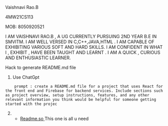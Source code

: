 
Vaishnavi Rao.B

4MW21CS113

MOB: 8050920521


I AM VAISHNAVI RAO.B , A UG CURRENTLY PURSUING 2ND YEAR B.E IN SMVITM. I AM WELL VERSED IN C,C++,JAVA,HTML . I AM CAPABLE OF EXHIBITING VARIOUS SOFT AND HARD SKILLS. I AM CONFIDENT IN WHAT I , EXHIBIT , HAVE BEEN TAUGHT AND LEARNT . I AM A QUICK , CURIOUS AND ENTHUSIASTIC LEARNER.


Hack to generate README.md file 
1) Use ChatGpt 
```
    prompt : create a README.md file for a project that uses React for the front end and Firebase for backend services. Include sections such as project overview, setup instructions, features, and any other relevant information you think would be helpful for someone getting started with the projec
```
2) - [Readme.so ](https://readme.so/editor) This one is all u need 